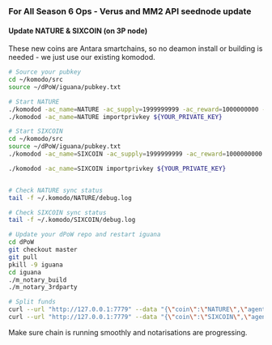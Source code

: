 ### For All Season 6 Ops - Verus and MM2 API seednode update 

#### Update NATURE & SIXCOIN (on 3P node)

These new coins are Antara smartchains, so no deamon install or building is needed - we just use our existing komodod.

```bash
# Source your pubkey
cd ~/komodo/src
source ~/dPoW/iguana/pubkey.txt

# Start NATURE
./komodod -ac_name=NATURE -ac_supply=1999999999 -ac_reward=1000000000 -ac_perc=100000000 -ac_snapshot=1440 -ac_blocktime=120 -ac_cbmaturity=2 -ac_public=1 -ac_cc=666 -ac_founders=1 -ac_script=a914928d456c145599dad2de18c4afa1cb3c34692ec587 -ac_adaptivepow=1 -pubkey=$pubkey -addnode=44.235.28.232 -addnode=44.234.227.211 -addnode=52.40.137.187 -addnode=44.212.140.52 -addnode=3.210.245.206 &
./komodod -ac_name=NATURE importprivkey ${YOUR_PRIVATE_KEY}

# Start SIXCOIN
cd ~/komodo/src
source ~/dPoW/iguana/pubkey.txt
./komodod -ac_name=SIXCOIN -ac_supply=1999999999 -ac_reward=1000000000 -ac_perc=100000000 -ac_snapshot=1440 -ac_blocktime=120 -ac_cbmaturity=1 -ac_public=1 -ac_cc=666 -ac_founders=1 -ac_script=a9145267717e0e4a2f32f95f27eb04ae40fad07bcd7087 -ac_adaptivepow=1 -pubkey=$pubkey -addnode=35.82.212.142 -addnode=52.37.233.254 -addnode=34.231.15.102 -addnode=54.227.166.29 &

./komodod -ac_name=SIXCOIN importprivkey ${YOUR_PRIVATE_KEY}


# Check NATURE sync status
tail -f ~/.komodo/NATURE/debug.log

# Check SIXCOIN sync status
tail -f ~/.komodo/SIXCOIN/debug.log

# Update your dPoW repo and restart iguana
cd dPoW
git checkout master
git pull
pkill -9 iguana
cd iguana
./m_notary_build
./m_notary_3rdparty

# Split funds
curl --url "http://127.0.0.1:7779" --data "{\"coin\":\"NATURE\",\"agent\":\"iguana\",\"method\":\"splitfunds\",\"satoshis\":\"10000\",\"sendflag\":1,\"duplicates\":33}"
curl --url "http://127.0.0.1:7779" --data "{\"coin\":\"SIXCOIN\",\"agent\":\"iguana\",\"method\":\"splitfunds\",\"satoshis\":\"10000\",\"sendflag\":1,\"duplicates\":33}"

```

Make sure chain is running smoothly and notarisations are progressing.
